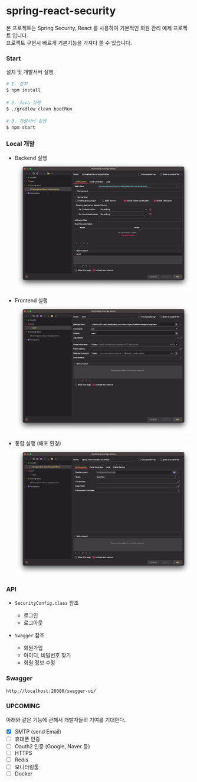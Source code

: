 # spring-react-security

본 프로젝트는 Spring Security, React 를 사용하여 기본적인 회원 관리 예제 프로젝트 입니다.<br />
프로젝트 구현시 빠르게 기본기능을 가져다 쓸 수 있습니다.

### Start

설치 및 개발서버 실행

```sh
# 1. 설치
$ npm install

# 2. Java 실행
$ ./gradlew clean bootRun

# 3. 개발서버 실행
$ npm start
```

### Local 개발

- Backend 실행
  ![](images/img_1.png)


- Frontend 실행
  ![](images/img_2.png)


- 통합 실행 (배포 환경)
  ![](images/img_3.png)
  
### API

- `SecurityConfig.class` 참조
  - 로그인
  - 로그아웃
  

- `Swagger` 참조
  - 회원가입
  - 아이디, 비밀번호 찾기
  - 회원 정보 수정
  
### Swagger

```shell
http://localhost:28080/swagger-ui/
```

### UPCOMING

아래와 같은 기능에 관해서 개발자들의 기여를 기대한다.

- [x] SMTP (send Email)
- [ ] 휴대폰 인증
- [ ] Oauth2 인증 (Google, Naver 등)
- [ ] HTTPS
- [ ] Redis
- [ ] 모니터링툴
- [ ] Docker
